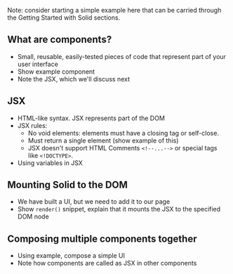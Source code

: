<title>Building UI</title>

Note: consider starting a simple example here that can be carried through the Getting Started with Solid sections.

## What are components?

- Small, reusable, easily-tested pieces of code that represent part of your user interface
- Show example component
- Note the JSX, which we'll discuss next

## JSX

- HTML-like syntax. JSX represents part of the DOM
- JSX rules:
  - No void elements: elements must have a closing tag or self-close.
  - Must return a single element (show example of this)
  - JSX doesn't support HTML Comments `<!--...-->` or special tags like `<!DOCTYPE>`.
- Using variables in JSX

## Mounting Solid to the DOM

- We have built a UI, but we need to add it to our page
- Show `render()` snippet, explain that it mounts the JSX to the specified DOM node

## Composing multiple components together

- Using example, compose a simple UI
- Note how components are called as JSX in other components
